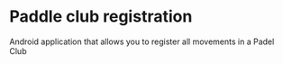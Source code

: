# Paddle club registration
Android application that allows you to register all movements in a Padel Club
